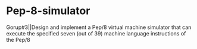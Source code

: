 # Pep-8-simulator
 Gorup#3||Design and implement a Pep/8 virtual machine simulator that can execute the specified seven (out of 39) machine language instructions of the Pep/8

